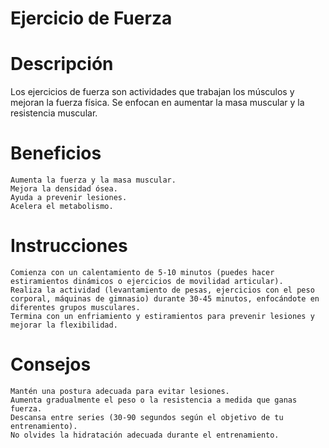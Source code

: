 # Ejercicio de Fuerza

# Descripción

Los ejercicios de fuerza son actividades que trabajan los músculos y mejoran la fuerza física. Se enfocan en aumentar la masa muscular y la resistencia muscular.

# Beneficios

    Aumenta la fuerza y la masa muscular.
    Mejora la densidad ósea.
    Ayuda a prevenir lesiones.
    Acelera el metabolismo.

# Instrucciones

    Comienza con un calentamiento de 5-10 minutos (puedes hacer estiramientos dinámicos o ejercicios de movilidad articular).
    Realiza la actividad (levantamiento de pesas, ejercicios con el peso corporal, máquinas de gimnasio) durante 30-45 minutos, enfocándote en diferentes grupos musculares.
    Termina con un enfriamiento y estiramientos para prevenir lesiones y mejorar la flexibilidad.

# Consejos

    Mantén una postura adecuada para evitar lesiones.
    Aumenta gradualmente el peso o la resistencia a medida que ganas fuerza.
    Descansa entre series (30-90 segundos según el objetivo de tu entrenamiento).
    No olvides la hidratación adecuada durante el entrenamiento.
